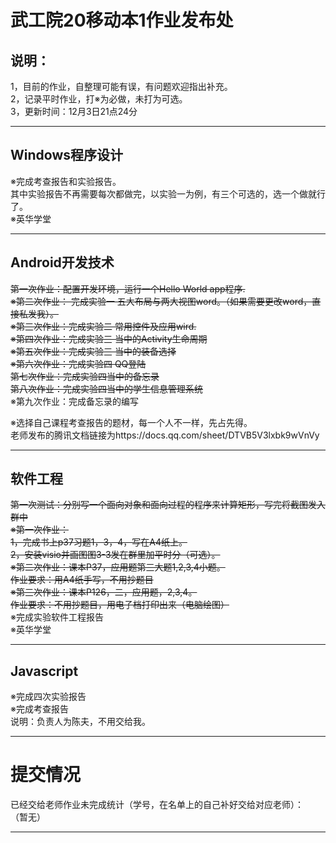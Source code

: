 # 武工院20移动本1作业发布处
## 说明：
1，目前的作业，自整理可能有误，有问题欢迎指出补充。   
2，记录平时作业，打※为必做，未打为可选。        
3，更新时间：12月3日21点24分                                                         
        
***
## Windows程序设计
※完成考查报告和实验报告。                                     
其中实验报告不再需要每次都做完，以实验一为例，有三个可选的，选一个做就行了。                      
※英华学堂                            

***         
## Android开发技术      
~~第一次作业：配置开发环境，运行一个Hello World app程序.~~      
~~※第二次作业： 完成实验一 五大布局与两大视图word。（如果需要更改word，直接私发我）。~~         
~~※第三次作业：完成实验二 常用控件及应用wird.~~            
~~※第四次作业：完成实验三 当中的Activity生命周期~~         
~~※第五次作业：完成实验三 当中的装备选择~~                
~~※第六次作业：完成实验四 QQ登陆~~        
~~第七次作业：完成实验四当中的备忘录~~                        
~~第八次作业：完成实验四当中的学生信息管理系统~~               
※第九次作业：完成备忘录的编写                                    
                                 
※选择自己课程考查报告的题材，每一个人不一样，先占先得。        
老师发布的腾讯文档链接为https://docs.qq.com/sheet/DTVB5V3lxbk9wVnVy                                                     

***
## 软件工程
~~第一次测试：分别写一个面向对象和面向过程的程序来计算矩形，写完将截图发入群中~~       
~~※第一次作业：~~     
~~1，完成书上p37习题1，3，4，写在A4纸上。~~       
~~2，安装visio并画图图3-3发在群里加平时分（可选）。~~         
~~※第二次作业：课本P37，应用题第三大题1,2,3,4小题。~~                                    
~~作业要求：用A4纸手写，不用抄题目~~                                             
~~※第三次作业：课本P126，二，应用题，2,3,4。~~                              
~~作业要求：不用抄题目，用电子档打印出来（电脑绘图）~~                                           
※完成实验软件工程报告                                        
※英华学堂                            

***
## Javascript                     
※完成四次实验报告                    
※完成考查报告               
说明：负责人为陈夫，不用交给我。                           

***
# 提交情况        
已经交给老师作业未完成统计（学号，在名单上的自己补好交给对应老师）：            
（暂无）                                        

***
